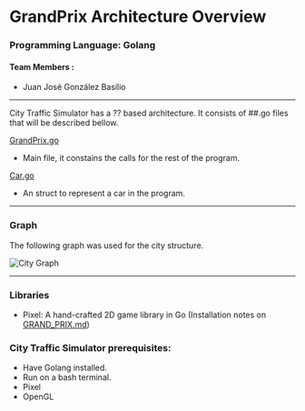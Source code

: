 # GrandPrix Architecture Overview

### Programming Language: Golang
#### Team Members :
* Juan José González Basilio

************************

City Traffic Simulator has a ?? based architecture. It consists of ##.go files that will be described bellow.

[GrandPrix.go](GrandPrix.go)
- Main file, it constains the calls for the rest of the program.

[Car.go](Car.go)
- An struct to represent a car in the program.
***************************
### Graph

The following graph was used for the city structure.

![City Graph](graph.png)


***************************
### Libraries
- Pixel: A hand-crafted 2D game library in Go (Installation notes on [GRAND_PRIX.md](GRAND_PRIX.md))

### City Traffic Simulator prerequisites:
- Have Golang installed.
- Run on a bash terminal.
- Pixel
- OpenGL